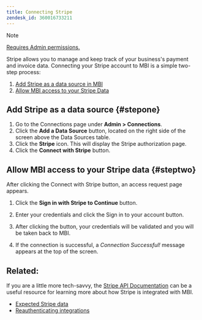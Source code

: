 ```yaml
---
title: Connecting Stripe
zendesk_id: 360016733211
---
```


>[!NOTE]
>
>[Requires Admin permissions.](../../../administrator/user-management/user-management.md)

Stripe allows you to manage and keep track of your business's payment and invoice data. Connecting your Stripe account to MBI is a simple two-step process:

1. [Add Stripe as a data source in MBI](../#stepone)
1. [Allow MBI access to your Stripe Data](../#steptwo)

## Add Stripe as a data source {#stepone}

1. Go to the Connections page under **Admin > Connections**.
1. Click the **Add a Data Source** button, located on the right side of the screen above the Data Sources table.
1. Click the **Stripe** icon. This will display the Stripe authorization page.
1. Click the **Connect with Stripe** button.

## Allow MBI access to your Stripe data {#steptwo}

After clicking the Connect with Stripe button, an access request page appears.

1. Click the **Sign in with Stripe to Continue** button.

1. Enter your credentials and click the Sign in to your account button.

1. After clicking the button, your credentials will be validated and you will be taken back to MBI.

1. If the connection is successful, a *Connection Successful!* message appears at the top of the screen.

## Related:

If you are a little more tech-savvy, the [Stripe API Documentation](https://stripe.com/docs/api) can be a useful resource for learning more about how Stripe is integrated with MBI.

* [Expected Stripe data](../integrations/stripe-data.md)
* [Reauthenticating integrations](https://support.magento.com/hc/en-us/articles/360016733151)

